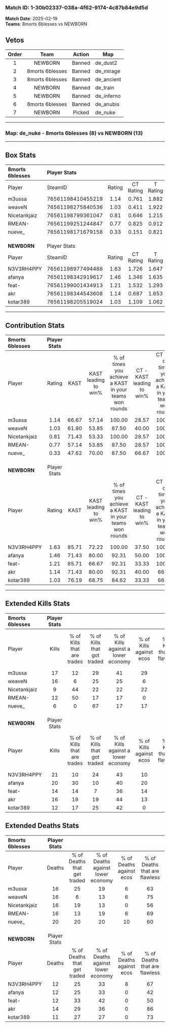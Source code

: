 ### Match ID: 1-30b02337-038a-4f62-9174-4c87b84e9d5d  
**Match Date**: 2025-02-19  
**Teams**: 8morts 6blesses vs NEWBORN  

## Vetos  

| Order | Team | Action | Map |
| :---: | :--: | :----: | --- |
| 1 | NEWBORN | Banned | de_dust2 |
| 2 | 8morts 6blesses | Banned | de_mirage |
| 3 | 8morts 6blesses | Banned | de_ancient |
| 4 | NEWBORN | Banned | de_train |
| 5 | NEWBORN | Banned | de_inferno |
| 6 | 8morts 6blesses | Banned | de_anubis |
| 7 | NEWBORN | Picked | de_nuke |

---  

### **Map**: de_nuke - 8morts 6blesses (8) vs NEWBORN (13)  
---  

## Box Stats  

| **8morts 6blesses** | Player Stats      |        |           |          |       |       |       |         |        |      |     |
| :- | :- | :-: | :-: | :-: | :-: | :-: | :-: | :-: | :-: | :-: | :-: |
| Player              | SteamID           | Rating | CT Rating | T Rating | KAST  |  ADR  | Kills | Assists | Deaths | K/D  | HS% |
| m3ussa              | 76561198410455219 |  1.14  |   0.761   |  1.882   | 66.67 | 87.2  |  17   |    4    |   16   | 1.06 | 35  |
| weaveN              | 76561198275840536 |  1.03  |   0.411   |  1.922   | 61.90 | 76.7  |  16   |    4    |   16   | 1.00 | 62  |
| Nicetankjaiz        | 76561198799361047 |  0.81  |   0.646   |  1.215   | 71.43 | 69.1  |   9   |    9    |   16   | 0.56 | 66  |
| RMEAN-              | 76561199251244847 |  0.77  |   0.825   |  0.912   | 57.14 | 58.0  |  12   |    3    |   16   | 0.75 | 41  |
| nueve_              | 76561198171679158 |  0.33  |   0.151   |  0.821   | 47.62 | 52.3  |   6   |    2    |   20   | 0.30 | 83  |
|                     |                   |        |           |          |       |       |       |         |        |      |     |
|                     |                   |        |           |          |       |       |       |         |        |      |     |
|                     |                   |        |           |          |       |       |       |         |        |      |     |
| **NEWBORN**         | Player Stats      |        |           |          |       |       |       |         |        |      |     |
| Player              | SteamID           | Rating | CT Rating | T Rating | KAST  |  ADR  | Kills | Assists | Deaths | K/D  | HS% |
| N3V3RH4PPY          | 76561198977494488 |  1.63  |   1.726   |  1.647   | 85.71 | 115.2 |  21   |    3    |   12   | 1.75 | 61  |
| afanya              | 76561198342919617 |  1.46  |   1.346   |  1.635   | 71.43 | 104.5 |  20   |    5    |   12   | 1.67 | 65  |
| feat-               | 76561199001434913 |  1.21  |   1.532   |  1.293   | 85.71 | 72.7  |  14   |    4    |   12   | 1.17 | 57  |
| akr                 | 76561198344543608 |  1.14  |   0.687   |  1.653   | 71.43 | 72.6  |  16   |    4    |   14   | 1.14 | 56  |
| kotar389            | 76561198205519024 |  1.03  |   1.109   |  1.062   | 76.19 | 60.3  |  12   |    1    |   11   | 1.09 | 58  |
---  

## Contribution Stats  

| **8morts 6blesses** | Player Stats |       |                      |                                                        |                           |                                                             |                          |                                                            |
| :- | :-: | :-: | :-: | :-: | :-: | :-: | :-: | :-: |
| Player              |    Rating    | KAST  | KAST leading to win% | % of times you achieve a KAST in your teams won rounds | CT - KAST leading to win% | CT - % of times you achieve a KAST in your teams won rounds | T - KAST leading to win% | T - % of times you achieve a KAST in your teams won rounds |
| m3ussa              |     1.14     | 66.67 |        57.14         |                         100.00                         |           28.57           |                           100.00                            |          85.71           |                           100.00                           |
| weaveN              |     1.03     | 61.90 |        53.85         |                         87.50                          |           40.00           |                           100.00                            |          62.50           |                           83.33                            |
| Nicetankjaiz        |     0.81     | 71.43 |        53.33         |                         100.00                         |           28.57           |                           100.00                            |          75.00           |                           100.00                           |
| RMEAN-              |     0.77     | 57.14 |        53.85         |                         87.50                          |           28.57           |                           100.00                            |          83.33           |                           83.33                            |
| nueve_              |     0.33     | 47.62 |        70.00         |                         87.50                          |           66.67           |                           100.00                            |          71.43           |                           83.33                            |
|                     |              |       |                      |                                                        |                           |                                                             |                          |                                                            |
|                     |              |       |                      |                                                        |                           |                                                             |                          |                                                            |
|                     |              |       |                      |                                                        |                           |                                                             |                          |                                                            |
| **NEWBORN**         | Player Stats |       |                      |                                                        |                           |                                                             |                          |                                                            |
| Player              |    Rating    | KAST  | KAST leading to win% | % of times you achieve a KAST in your teams won rounds | CT - KAST leading to win% | CT - % of times you achieve a KAST in your teams won rounds | T - KAST leading to win% | T - % of times you achieve a KAST in your teams won rounds |
| N3V3RH4PPY          |     1.63     | 85.71 |        72.22         |                         100.00                         |           37.50           |                           100.00                            |          100.00          |                           100.00                           |
| afanya              |     1.46     | 71.43 |        80.00         |                         92.31                          |           50.00           |                           100.00                            |          100.00          |                           90.00                            |
| feat-               |     1.21     | 85.71 |        66.67         |                         92.31                          |           33.33           |                           100.00                            |          100.00          |                           90.00                            |
| akr                 |     1.14     | 71.43 |        80.00         |                         92.31                          |           40.00           |                            66.67                            |          100.00          |                           100.00                           |
| kotar389            |     1.03     | 76.19 |        68.75         |                         84.62                          |           33.33           |                            66.67                            |          90.00           |                           90.00                            |
---  

## Extended Kills Stats  

| **8morts 6blesses** | Player Stats |                            |                            |                                    |                         |                              |                                 |                                       |                    |           |
| :- | :-: | :-: | :-: | :-: | :-: | :-: | :-: | :-: | :-: | :-: |
| Player              |    Kills     | % of Kills that are trades | % of Kills that got traded | % of Kills against a lower economy | % of Kills against ecos | % of Kills that are flawless | % of Kills that are close duels | % of Kills that are assisted by flash | Pistol Round Kills | AWP Kills |
| m3ussa              |      17      |             12             |             29             |                 41                 |           29            |              59              |                0                |                   0                   |         1          |     2     |
| weaveN              |      16      |             6              |             25             |                 25                 |            6            |              75              |                6                |                   0                   |         2          |     3     |
| Nicetankjaiz        |      9       |             44             |             22             |                 22                 |           22            |              22              |               22                |                   0                   |         2          |     0     |
| RMEAN-              |      12      |             50             |             17             |                 17                 |            0            |              83              |                0                |                   0                   |         0          |     0     |
| nueve_              |      6       |             0              |             67             |                 17                 |           17            |              33              |                0                |                   0                   |         0          |     0     |
|                     |              |                            |                            |                                    |                         |                              |                                 |                                       |                    |           |
|                     |              |                            |                            |                                    |                         |                              |                                 |                                       |                    |           |
|                     |              |                            |                            |                                    |                         |                              |                                 |                                       |                    |           |
| **NEWBORN**         | Player Stats |                            |                            |                                    |                         |                              |                                 |                                       |                    |           |
| Player              |    Kills     | % of Kills that are trades | % of Kills that got traded | % of Kills against a lower economy | % of Kills against ecos | % of Kills that are flawless | % of Kills that are close duels | % of Kills that are assisted by flash | Pistol Round Kills | AWP Kills |
| N3V3RH4PPY          |      21      |             10             |             24             |                 43                 |           10            |              76              |               10                |                   0                   |         2          |     1     |
| afanya              |      20      |             30             |             10             |                 40                 |           20            |              60              |               10                |                   5                   |         1          |     0     |
| feat-               |      14      |             14             |             7              |                 36                 |           14            |              64              |               14                |                   0                   |         0          |     0     |
| akr                 |      16      |             19             |             19             |                 44                 |           13            |              75              |                0                |                   0                   |         6          |     0     |
| kotar389            |      12      |             17             |             25             |                 42                 |            0            |              42              |               17                |                   0                   |         1          |     0     |
## Extended Deaths Stats  

| **8morts 6blesses** | Player Stats |                             |                                   |                          |                               |                            |                           |               |
| :- | :-: | :-: | :-: | :-: | :-: | :-: | :-: | :-: |
| Player              |    Deaths    | % of Deaths that get traded | % of Deaths against lower economy | % of Deaths against ecos | % of Deaths that are flawless | % of Deaths that are close | % of Deaths while blinded | Deaths to AWP |
| m3ussa              |      16      |             25              |                19                 |            6             |              63               |             6              |             0             |       0       |
| weaveN              |      16      |              6              |                13                 |            6             |              75               |             13             |             0             |       0       |
| Nicetankjaiz        |      16      |             19              |                13                 |            0             |              56               |             13             |             0             |       0       |
| RMEAN-              |      16      |             13              |                19                 |            6             |              69               |             6              |             6             |       1       |
| nueve_              |      20      |             20              |                20                 |            10            |              60               |             10             |             0             |       0       |
|                     |              |                             |                                   |                          |                               |                            |                           |               |
|                     |              |                             |                                   |                          |                               |                            |                           |               |
|                     |              |                             |                                   |                          |                               |                            |                           |               |
| **NEWBORN**         | Player Stats |                             |                                   |                          |                               |                            |                           |               |
| Player              |    Deaths    | % of Deaths that get traded | % of Deaths against lower economy | % of Deaths against ecos | % of Deaths that are flawless | % of Deaths that are close | % of Deaths while blinded | Deaths to AWP |
| N3V3RH4PPY          |      12      |             25              |                33                 |            8             |              67               |             8              |             0             |       2       |
| afanya              |      12      |             25              |                33                 |            0             |              42               |             8              |             0             |       3       |
| feat-               |      12      |             33              |                42                 |            0             |              50               |             0              |             0             |       0       |
| akr                 |      14      |             29              |                36                 |            0             |              86               |             0              |             0             |       0       |
| kotar389            |      11      |             27              |                27                 |            0             |              73               |             9              |             0             |       0       |
